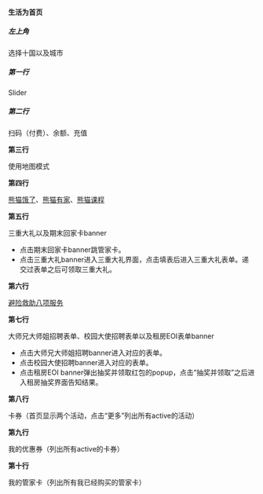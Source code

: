 #### 生活为首页

##### 左上角

选择十国以及城市

##### 第一行

Slider

##### 第二行

扫码（付费）、余额、充值

**第三行**

使用地图模式

**第四行**

[熊猫饿了](/product-overview-and-use-cases/functional-requirements/sheng-huo/xiong-mao-e-le.md)、[熊猫有家](/product-overview-and-use-cases/functional-requirements/sheng-huo/xiong-mao-you-jia.md)、[熊猫课程](/product-overview-and-use-cases/functional-requirements/sheng-huo/xiong-mao-jiao-yu.md)

**第五行**

三重大礼以及期末回家卡banner

* 点击期末回家卡banner跳管家卡。
* 点击三重大礼banner进入三重大礼界面，点击填表后进入三重大礼表单。递交过表单之后可领取三重大礼。

**第六行**

[避险救助八项服务](/product-overview-and-use-cases/functional-requirements/sheng-huo/bi-xian-jiu-zhu.md)

**第七行**

大师兄大师姐招聘表单、校园大使招聘表单以及租房EOI表单banner

* 点击大师兄大师姐招聘banner进入对应的表单。
* 点击校园大使招聘banner进入对应的表单。
* 点击租房EOI banner弹出抽奖并领取红包的popup，点击“抽奖并领取”之后进入租房抽奖界面告知结果。

**第八行**

卡券（首页显示两个活动，点击“更多”列出所有active的活动）

**第九行**

我的优惠券（列出所有active的卡券）

**第十行**

我的管家卡（列出所有我已经购买的管家卡）

